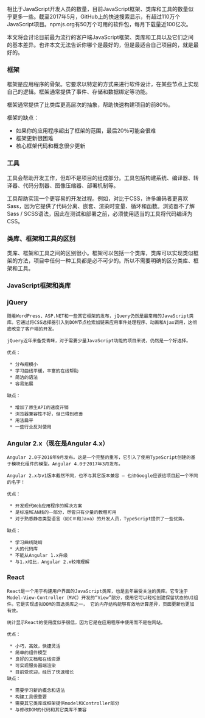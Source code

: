 相比于JavaScript开发人员的数量，目前JavaScript框架、类库和工具的数量似乎更多一些。截至2017年5月，GitHub上的快速搜索显示，有超过110万个JavaScript项目。npmjs.org有50万个可用的软件包，每月下载量近100亿次。

本文将会讨论目前最为流行的客户端JavaScript框架、类库和工具以及它们之间的基本差异。也许本文无法告诉你哪个是最好的，但是最适合自己项目的，就是最好的。

### 框架

框架是应用程序的骨架。它要求以特定的方式来进行软件设计，在某些节点上实现自己的逻辑。框架通常提供了事件、存储和数据绑定等功能。

框架通常提供了比类库更高层次的抽象，帮助快速构建项目的前80％。

框架的缺点：

 * 如果你的应用程序超出了框架的范围，最后20％可能会很难
 * 框架更新很困难
 * 核心框架代码和概念很少更新
 
 ### 工具

 工具会帮助开发工作，但却不是项目的组成部分。工具包括构建系统、编译器、转译器、代码分割器、图像压缩器、部署机制等。

 工具帮助实现一个更容易的开发过程。例如，对比于CSS，许多编码者更喜欢Sass，因为它提供了代码分离、嵌套、渲染时变量、循环和函数。浏览器不了解Sass / SCSS语法，因此在测试和部署之前，必须使用适当的工具将代码编译为CSS。
 
###  类库、框架和工具的区别

类库、框架和工具之间的区别很小。框架可以包括一个类库，类库可以实现类似框架的方法，项目中任何一种工具都是必不可少的。所以不需要明确的区分类库、框架和工具。

### JavaScript框架和类库

### jQuery
```
随着WordPress、ASP.NET和一些其它框架的发布，jQuery仍然是最常用的JavaScript类库。它通过将CSS选择器引入到DOM节点检索加链来应用事件处理程序、动画和Ajax调用，这彻底改变了客户端的开发。

jQuery近年来备受青睐，对于需要少量JavaScript功能的项目来说，仍然是一个好选择。

优点：

 * 分布规模小
 * 学习曲线平缓，丰富的在线帮助
 * 简洁的语法
 * 容易拓展
 
缺点：

 * 增加了原生API的速度开销
 * 浏览器兼容性不好，但已得到改善
 * 用法扁平
 * 一些行业反对使用

```
### Angular 2.x（现在是Angular 4.x）

```
Angular 2.0于2016年9月发布。这是一个完整的重写，它引入了使用TypeScript创建的基于模块化组件的模型。Angular 4.0于2017年3月发布。

Angular 2.x与v1版本截然不同，也不与其它版本兼容 – 也许Google应该给项目起一个不同的名字！

优点：

 * 开发现代Web应用程序的解决方案
 * 是标准MEAN栈的一部分，尽管只有少量的教程可用
 * 对于熟悉静态类型语言（如C＃和Java）的开发人员，TypeScript提供了一些优势。
 
缺点：

 * 学习曲线陡峭
 * 大的代码库
 * 不能从Angular 1.x升级
 * 与1.x相比，Angular 2.x较难理解
```

### React

```
React是一个用于构建用户界面的JavaScript类库，也是去年最受关注的类库。它专注于Model-View-Controller（MVC）开发的“View”部分，使用它可以轻松创建保留状态的UI组件。它是实现虚拟DOM的首选类库之一， 它的内存结构能够有效地计算差异，页面更新也更加有效。

统计显示React的使用度似乎很低，因为它是在应用程序中使用而不是在网站。

优点：

 * 小巧，高效，快捷灵活
 * 简单的组件模型
 * 良好的文档和在线资源
 * 可实现服务器端渲染
 * 目前受欢迎，经历了快速增长
缺点：

 * 需要学习新的概念和语法
 * 构建工具很重要
 * 需要其它类库或框架提供model和Controller部分
 * 与修改DOM的代码和其它类库不兼容

```

